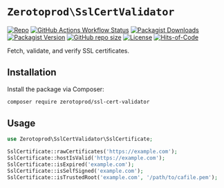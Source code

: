 # `Zerotoprod\SslCertValidator`

[![Repo](https://img.shields.io/badge/github-gray?logo=github)](https://github.com/zero-to-prod/ssl-cert-validator)
[![GitHub Actions Workflow Status](https://img.shields.io/github/actions/workflow/status/zero-to-prod/ssl-cert-validator/phpunit.yml?label=tests)](https://github.com/zero-to-prod/ssl-cert-validator/actions)
[![Packagist Downloads](https://img.shields.io/packagist/dt/zero-to-prod/ssl-cert-validator?color=blue)](https://packagist.org/packages/zero-to-prod/ssl-cert-validator/stats)
[![Packagist Version](https://img.shields.io/packagist/v/zero-to-prod/ssl-cert-validator?color=f28d1a)](https://packagist.org/packages/zero-to-prod/ssl-cert-validator)
[![GitHub repo size](https://img.shields.io/github/repo-size/zero-to-prod/ssl-cert-validator)](https://github.com/zero-to-prod/ssl-cert-validator)
[![License](https://img.shields.io/packagist/l/zero-to-prod/ssl-cert-validator?color=red)](https://github.com/zero-to-prod/ssl-cert-validator/blob/main/LICENSE.md)
[![Hits-of-Code](https://hitsofcode.com/github/zero-to-prod/ssl-cert-validator?branch=main)](https://hitsofcode.com/github/zero-to-prod/ssl-cert-validator/view?branch=main)

Fetch, validate, and verify SSL certificates.

## Installation

Install the package via Composer:

```bash
composer require zerotoprod/ssl-cert-validator
```

## Usage

```php
use Zerotoprod\SslCertValidator\SslCertificate;

SslCertificate::rawCertificates('https://example.com');
SslCertificate::hostIsValid('https://example.com');
SslCertificate::isExpired('example.com');
SslCertificate::isSelfSigned('example.com');
SslCertificate::isTrustedRoot('example.com', '/path/to/cafile.pem');
```